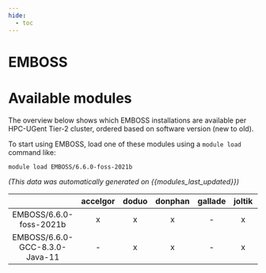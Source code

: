 ```yaml
---
hide:
  - toc
---
```


EMBOSS
======

# Available modules


The overview below shows which EMBOSS installations are available per HPC-UGent Tier-2 cluster, ordered based on software version (new to old).

To start using EMBOSS, load one of these modules using a `module load` command like:

```shell
module load EMBOSS/6.6.0-foss-2021b
```

*(This data was automatically generated on {{modules_last_updated}})*  

| |accelgor|doduo|donphan|gallade|joltik|shinx|skitty|
| :---: | :---: | :---: | :---: | :---: | :---: | :---: | :---: |
|EMBOSS/6.6.0-foss-2021b|x|x|x|-|x|-|-|
|EMBOSS/6.6.0-GCC-8.3.0-Java-11|-|x|x|-|x|-|-|
